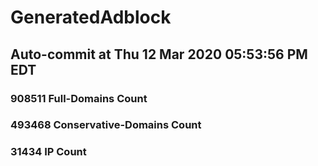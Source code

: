 # GeneratedAdblock
## Auto-commit at Thu 12 Mar 2020 05:53:56 PM EDT
### 908511 Full-Domains Count
### 493468 Conservative-Domains Count
### 31434 IP Count
